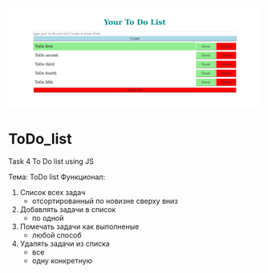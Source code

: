 ![Image alt](https://github.com/gift-a/ToDo_list/blob/oop/img/ToDo%20list.png)


# ToDo_list
Task 4 To Do list using JS

Тема: ToDo list
Функционал:
  1. Список всех задач
      - отсортированный по новизне сверху вниз
  2. Добавлять задачи в список
      - по одной
  3. Помечать задачи как выполненые
      - любой способ
  4. Удалять задачи из списка
      - все
      - одну конкретную
